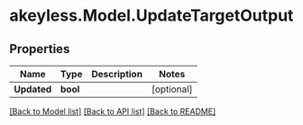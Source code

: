 # akeyless.Model.UpdateTargetOutput
## Properties

Name | Type | Description | Notes
------------ | ------------- | ------------- | -------------
**Updated** | **bool** |  | [optional] 

[[Back to Model list]](../README.md#documentation-for-models) [[Back to API list]](../README.md#documentation-for-api-endpoints) [[Back to README]](../README.md)

